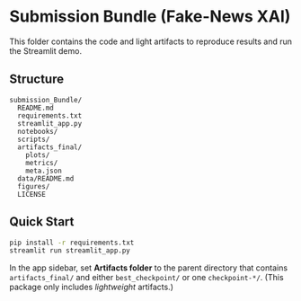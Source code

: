 # Submission Bundle (Fake-News XAI)

This folder contains the code and light artifacts to reproduce results and run the Streamlit demo.

## Structure
~~~
submission_Bundle/
  README.md
  requirements.txt
  streamlit_app.py
  notebooks/
  scripts/
  artifacts_final/
    plots/
    metrics/
    meta.json
  data/README.md
  figures/
  LICENSE
~~~

## Quick Start
~~~bash
pip install -r requirements.txt
streamlit run streamlit_app.py
~~~

In the app sidebar, set **Artifacts folder** to the parent directory that contains `artifacts_final/`
and either `best_checkpoint/` or one `checkpoint-*/`. (This package only includes *lightweight* artifacts.)
